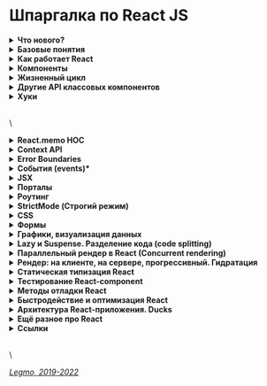 # Шпаргалка по React JS

<details>

<summary><strong>Что нового?</strong></summary>

* **React 18** (апрель 2022)
  * `Параллельный рендеринг` (Concurrent Rendering)
    * В обычном поведении, если React начал перерисовывать DOM, все остальные обновления в очереди блокируются и дожидаются окончания обновления. Concurrent rendering должен решить эту проблему. В конкурентном режиме рендеринг не блокируется. Он прерывается. Это улучшает UX и открывает новые возможности.
  * `automatic batching` (“автоматическое пакетирование”) - улучшение производительности, меняет способ пакетной обработки обновлений React для автоматического выполнения большей пакетной обработки.
    * До версии 18, React уже объединял/группировал (batched) несколько обновлений состояния в одно, чтобы уменьшить количество ненужных повторных отрисовок. Однако это происходило только в обработчиках событий DOM, поэтому промисы, тайм-ауты или другие обработчики этим не могли воспользоваться.
    * ранее каждый вызов useState (установка нового значения) приводил к перерисовке компонентов. Чуть позже движок оптимизировали и такие вызовы начали группироваться и выполняться за один раз, что должно было сократить количество перерисовок. Теперь данный функционал еще больше оптимизировали.
  * Изменения в `Strict Mode`
    * режим был добавлен в React 16.3 — позволяет React производить доп. проверки, что бы исключить возможные проблемы приложения.
    * Более строгий «строгий режим»
    * Добавление `<StrictMode>` в приложение React добавляет особое поведение (только в режиме DEV) ко всем компонентам, вокруг которых оно выполняется. Например, при работе в «строгом режиме» React намеренно выполняет двойной рендеринг компонентов, чтобы избавиться от небезопасных побочных эффектов.
    * в будущем React предоставит функцию, позволяющую компонентам сохранять состояние между анмаунтами. Чтобы подготовиться к этому, React 18 вводит новую проверку только для разработки в строгом режиме. React автоматически анмаунтит и маунтит каждый компонент всякий раз, когда компонент создаётся в первый раз, восстанавливая предыдущее состояние при втором маунте.
  * `Offscreen API`
    * обеспечивает лучшую производительность, скрывая компоненты вместо их размонтирования, сохраняя состояние и по-прежнему вызывая эффекты монтирования/размонтирования.
    * Это сыграет решающую роль в оптимизации таких компонентов, как вкладки, виртуализированные списки и т. д.
  * `Root API` (React DOM Client)
    * Функция рендеринга (render) — та, которая находится в корне каждого приложения React, будет заменена на createRoot.
    * Новый API — это шлюз для доступа к новым функциям React 18. createRoot предоставляется вместе с устаревшим API, чтобы способствовать постепенному внедрению и упрощению возможных сравнений производительности.
    * `createRoot` — новый метод создания корня для рендеринга или анмаунта. Используйте его вместо ReactDOM.render. Без него новые функции в React 18 не работают.
    * `hydrateRoot` — новый метод гидратации приложения, отображаемого на сервере. Заменяет `hydrate()`. Используется в сочетании с новыми API-интерфейсами React DOM Server. Без него новые функции в React 18 не работают.
  * React DOM Server API
    * имеет полную поддержку потоковой передачи Suspense на сервере:
    * `renderToPipeableStream` — для потоковой передачи в среде Node.
    * `renderToReadableStream` — для современных сред выполнения, таких как Deno и Cloudflare.
    * Существующий метод `renderToString` продолжает работать, но не рекомендуется его использовать.
  * Хуки
    * `useId` — создание уникальных ID как на клиенте, так и на сервере, избегая hydration несоответствий.
      * Наиболее полезно для библиотек компонентов, интегрирующихся с API, для которых требуются уникальные ID.
      * Особенно актуально в React 18 т.к. новый рендер сервера доставляет HTML не по порядку.
    * `startTransition` и `useTransition` — позволяют помечать некоторые обновления состояния как несрочные
      * Другие обновления состояния по умолчанию считаются срочными. React позволит срочным обновлениям состояния ( например, обновлению ввода текста) прерывать несрочные обновления состояния (например, отображение списка результатов поиска).
    * `useDeferredValue` - позволяет отложить повторный рендеринг несрочной части дерева.
      * Похож на `debouncing`, но имеет несколько преимуществ по сравнению с ним.
      * Фиксированной задержки по времени нет, поэтому React попытается выполнить отложенный рендеринг сразу после того, как первый рендер отобразится на экране.
      * Отложенный рендеринг может быть прерван и не будет блокировать ввод данных пользователем.
    * `useSyncExternalStore` — позволяет внешним хранилищам поддерживать параллельное чтение. Заставляет обновления в хранилище быть синхронными.
      * Устраняет необходимость в useEffect при реализации подписок на внешние источники данных
      * Рекомендуется для любой библиотеки, которая интегрируется со сторонним состоянием по отношению к React.
    * `useInsertionEffect` — позволяет библиотекам CSS-in-JS решать проблемы с производительностью при внедрении стилей во время рендеринга.
      * Если вы не планируете создавать библиотеку CSS-in-JS, мы не ожидаем, что вы когда-либо будете это использовать.
      * Запустится после изменения DOM, но до того, как эффекты лейаута узнают об этом.
      * Особенно актуален в React 18, поскольку React уступает браузеру во время одновременного рендеринга, давая ему возможность пересчитать лейаут.
  * `Согласованное время useEffect` —
    * React теперь всегда синхронно сбрасывает функции эффектов, если обновление было запущено во время дискретного события пользовательского ввода, такого как щелчок или событие нажатия клавиши.
    * Раньше поведение не всегда было предсказуемым или последовательным.
  * `Более строгие ошибки гидратации`
    * несоответствия гидратации из-за отсутствующего или дополнительного текстового содержимого теперь обрабатываются как ошибки, а не как предупреждения. React больше не будет пытаться «исправлять» отдельные узлы, вставляя или удаляя узел на клиенте в попытке сопоставить разметку сервера, и вернется к рендерингу клиента до ближайшей границы в дереве.
    * Это гарантирует согласованность гидратированного дерева и позволяет избежать потенциальных дыр в конфиденциальности и безопасности, которые могут быть вызваны несоответствием гидратации.
  * `Эффекты лейаута с задержкой`
    * когда дерево повторно приостанавливается и возвращается к резервному варианту, React теперь очищает эффекты лейаута, а затем воссоздает их, когда содержимое внутри границы снова отображается.
    * Это устраняет проблему, из-за которой библиотеки компонентов не могли правильно измерить лейаут при использовании с Suspense.
  * `Новые требования к среде JS`
    * React теперь зависит от современных функций браузеров, включая `Promise`, `Symbol` и `Object.assign`.
    * Если вы поддерживаете более старые браузеры и устройства, такие как Internet Explorer, которые изначально не предоставляют современные функции браузера или имеют несовместимые реализации, рассмотрите возможность включения глобального полифилла в приложение.
  * [Medium - React 18 вышел! Это то, что вам нужно знать](https://medium.com/@hydrock/react-18-%D0%B2%D1%8B%D1%88%D0%B5%D0%BB-%D1%8D%D1%82%D0%BE-%D1%82%D0%BE-%D1%87%D1%82%D0%BE-%D0%B2%D0%B0%D0%BC-%D0%BD%D1%83%D0%B6%D0%BD%D0%BE-%D0%B7%D0%BD%D0%B0%D1%82%D1%8C-b2bc675761f1)
  * [Habr - React 18. Что нового?](https://habr.com/ru/post/660333/)
* **React 17** (2020)
  * Прославился малым количеством изменений
  * Изменение в `делегировании событий` — теперь все обработчики привязываются к `корневому элементу`, а не `document`
    * Реакт использует особый способ привязки событий (onClick и т.д.) к DOM-элементам. Для повышения производительности.
    * Использует прием «делегирования событий» и привязывает все события к объекту `document`.
    * Теперь все обработчики крепятся к `корневому элементу`, а не `document`.
    * Это решает ряд проблем если: на странице используется N версий React, есть микрофронтенды или используется jQuery
  * Убран костыль с Синтетическим Событием (`SyntheticEvent Even Pooling`) — убрана оптимизация событий, которая более не актуальна в современных браузерах.
  * Небольшие изменения на сближение поведения React с браузера
    * Событие `onScroll` — больше не всплывает, чтобы избежать текущей путаницы;
    * События `onFocus` и `onBlur` — изменены "под капотом" на нативные focusin и focusout;
    * `onClickCapture` и другие `Capture`-события — теперь используют браузерные обработчики событий. Типо onClick? Иил что-то про всплытие/погружение событий?
  * `useEffect()` теперь полностью асинхронный
    * раньше только функция эффекта запускалась асинхронно, тогда как возвращаемая функция для очистки подписок запускалась синхронно, так же как и метод componentWillUnmount(), то теперь и эта функция работает асинхронно, что улучшает производительность в случае перерисовки большого количества элементов, например, когда на сайте присутствуют вкладки, или при переходе со страницы на страницу.
    * Для синхронной работы, можно по-прежнему использовать useLayoutEffect(), который остался незатронутым.
  * Ошибки при возвращении \`
  * undefined\`
    * Если раньше нельзя было возвращать undefined только в обычных компонентах, то теперь такая ошибка будет выбрасываться еще и в React.forwardRef и React.memo.
  * Улучшенный `стек вызовов при ошибках`
    * Когда выбрасывается ошибка, браузер показывает stack trace с названиями функций и их местоположения.
    * Теперь используется новый механизм генерации стека вызовов => позволяет увидеть дерево React-компонентов, которое привело к ошибке, даже в production-среде.
  * `Удаление приватных экспортов` — это удаление некоторых внутренних экспортов, которые ранее были открыты наружу.
    * Например, React Native for Web ранее зависела на некоторых внутренностях системы событий, но эта зависимость не была надежной. В 17-м React эти приватные экспорты были удалены. По большей части из-за того, что только вышеупомянутый проект их использовал, а миграция на более надежные методы уже была произведена.
  * [Habr - React 17: Ничего нового?](https://habr.com/ru/post/519824/)

**Ссылки**

* http://bogdanov-blog.ru/react-router-v4-notes/
* https://habrahabr.ru/post/329996/

\


</details>

<details>

<summary><strong>Базовые понятия</strong></summary>

***

***

\


</details>

<details>

<summary><strong>Как работает React</strong></summary>

***

***

\


</details>

<details>

<summary><strong>Компоненты</strong></summary>

***

\


</details>

<details>

<summary><strong>Жизненный цикл</strong></summary>

***

***

**1. Монтирование**\
_Когда экземпляр компонента создаётся и монтируется в DOM_

***

**2. Обновление**\
_Когда компонент перерисовывается. Может быть вызвано изменениями в state или props_

***

**3 Демонтирование**\
_Когда компонент удаляется из DOM_

***

**4 Обработка ошибок**\
_При возникновении ошибки_

***

**Устаревшие методы. Избегайте их:**

**I. Другие API (есть у каждого компонента)**\


* setState()
* forceUpdate()

**II. Свойства класса**

* defaultProps
* displayName

**III. Свойства экземпляра**

* props
* state

***

\


</details>

<details>

<summary><strong>Другие API классовых компонентов</strong></summary>

***

***

\


</details>

<details>

<summary><strong>Хуки</strong></summary>

***

\
\
\
\


**Ссылки**

* [Habr - React Hooks простыми словами](https://habr.com/ru/company/simbirsoft/blog/652321)
* [Matanit.com - Хуки. Управление функциональными компонентами](https://metanit.com/web/react/6.1.php)
* [Оф. документация](https://ru.reactjs.org/docs/hooks-intro.html)
* [Оф. документация - список хуков](https://ru.reactjs.org/docs/hooks-reference.html)
* [Дэн Абрамов - Полное руководство по useEffect (!)](https://habr.com/ru/company/ruvds/blog/445276/)
* [IT-Kamasutra #84 - hook, useState, хуки](https://youtu.be/EbqQg0K4wbo)
* [WebDev - React видеокаст #2. Полное введение в хуки](https://youtu.be/X6j7Y7tp3\_c)
* [WebDev - React видеокаст #3. Релиз хуков](https://youtu.be/19EmLE2mZ1Q)
* [Демистификация хуков React: useCallback, useMemo и все-все-все](https://proglib.io/p/demistifikaciya-hukov-react-usecallback-usememo-i-vse-vse-vse-2021-02-28)

***

\


</details>

\
\


<details>

<summary><strong>React.memo HOC</strong></summary>

***

HOC для пропуска повторных рендеров.\
Использует мемоизацию (кэширование).\
Принимает react компонент, а возвращает react компонент, который будет обновляться только если его props изменились.

Если обернуть компонента в `React.memo` — React будет использовать последнюю отрисованную версию этого компонента (если props не изменились).

`HOC` (high order component, компонент высшего порядка) — функция, которая принимает компонент и возвращает его улучшенную версию.

`Мемоизация` — хранение результатов дорогостоящих вызовов функций и возврата кэшированного результата вычислений при повторном использовании тех же входных данных.

React.memo затрагивает только изменения пропсов.\
Если функциональный компонент обёрнут в React.memo и использует useState, useReducer или useContext, он будет повторно рендериться при изменении состояния или контекста.

В идеале мемоизированные компоненты должны быть чистыми.\
Рекомендуется добавлять в такой компонент только те свойства, которые редко меняются.

Этот метод предназначен только для оптимизации производительности.\
Не полагайтесь на него, чтобы «предотвратить» рендер, так как это может привести к ошибкам.

Memo принимает 2 аргумента: компонент и функцию propsAreEqual (пропсы равны?).

По умолчанию он поверхностно сравнивает вложенные объекты в объекте props. Если вы хотите контролировать сравнение, вы можете передать свою функцию сравнения в качестве второго аргумента.\
\


**Ссылки**

* [Оф. документация — React.memo](https://ru.reactjs.org/docs/react-api.html#reactmemo)
* [Medium — Что такое React.memo и как он работает](https://medium.com/nuances-of-programming/%D1%87%D1%82%D0%BE-%D1%82%D0%B0%D0%BA%D0%BE%D0%B5-react-memo-%D0%B8-%D0%BA%D0%B0%D0%BA-%D0%BE%D0%BD-%D1%80%D0%B0%D0%B1%D0%BE%D1%82%D0%B0%D0%B5%D1%82-d18cb0eabb4e)

***

\


</details>

<details>

<summary><strong>Context API</strong></summary>

***

**Ссылки**

* [Оф. документация - Контекст](https://ru.reactjs.org/docs/context.html)
* [https://habr.com/ru/post/419449/](https://habr.com/ru/post/419449/)

\


</details>

<details>

<summary><strong>Error Boundaries</strong></summary>

Классовые компоненты, которые

* отлавливают ошибки JS в любом месте деревьев их дочерних компонентов (при помощи спец. методов жизн. цикла)
* сохраняют их в журнале ошибок
* выводят запасной UI вместо рухнувшего дерева компонентов.

Отлавливают ошибки при рендеринге, в методах жизненного цикла и конструкторах деревьев компонентов, расположенных «под ними».\
Аналог `catch` в js-конструкции `try ... catch`, но только для компонентов

Классовый компонент является «предохранителем», если включает хотя бы один из следующих методов жизненного цикла:

* `static getDerivedStateFromError()` — для рендеринга запасного UI в случае отлова ошибки.
* `componentDidCatch()` — для журналирования информации об отловленной ошибке.\


\


**Предохранители не поймают ошибки в:**

* обработчиках событий (подробнее);
* асинхронном коде (например колбэках из setTimeout или requestAnimationFrame);
* серверном рендеринге (Server-side rendering);
* самом предохранителе (а не в его дочерних компонентах).\


\


**Заметки**

* Не могут быть адекватно заменены функциональными компонентами (на осень 2022).
  * Подвижки на эту тему: [GitHub discussion](https://github.com/reactwg/react-18/discussions/81)
* На практике чаще всего целесообразным будет один раз описать предохранитель и дальше использовать его по всему приложению.
* Начиная с React 16, ошибки, не отловленные ни одним из предохранителей, будут приводить к размонтированию всего дерева компонентов React.\
  \


**Не «ловят» ошибки внутри себЯ**

Предохранители отлавливают ошибки исключительно в своих дочерних компонентах.\
Предохранитель не сможет отловить ошибку внутри самого себя. Если предохранителю не удаётся отрендерить сообщение об ошибке, то ошибка всплывает до ближайшего предохранителя, расположенного над ним в дереве компонентов. Этот аспект их поведения тоже напоминает работу блоков catch {} в JavaScript.\
\


**Где размещать предохранители**

* Степень охвата кода предохранителями остаётся на ваше усмотрение.
* Например, вы можете защитить им навигационные (route) компоненты верхнего уровня, чтобы выводить пользователю сообщение «Что-то пошло не так», как это часто делают при обработке ошибок серверные фреймворки.
* Или вы можете охватить индивидуальными предохранителями отдельные виджеты, чтобы помешать им уронить всё приложение.\
  \


**А как насчёт try/catch?**

* `try / catch` — отличная конструкция, но она работает исключительно в императивном коде:
* Компоненты React являются декларативными, указывая что должно быть отрендерено: `<Button />`
* Предохранители сохраняют декларативную природу React и ведут себя так, как вы уже привыкли ожидать от компонентов React. Например, если ошибка, произошедшая в методе componentDidUpdate, будет вызвана setState где-то в глубине дерева компонентов, она всё равно корректно всплывёт к ближайшему предохранителю.\
  \


**А что насчёт обработчиков событий?**

Предохранители не отлавливают ошибки, произошедшие в обработчиках событий.

React не нуждается в предохранителях, чтобы корректно обработать ошибки в обработчиках событий. В отличие от метода render и методов жизненного цикла, обработчики событий не выполняются во время рендеринга. Таким образом, даже если они сгенерируют ошибку, React всё равно знает, что нужно выводить на экран.

Чтобы отловить ошибку в обработчике событий, пользуйтесь обычной JavaScript-конструкцией try / catch:

```jsx
class MyComponent extends React.Component {
  constructor(props) {
    super(props);
    this.state = { error: null };
    this.handleClick = this.handleClick.bind(this);
  }

  handleClick() {
    try {      // Делаем что-то, что сгенерирует ошибку    
    } 
    catch (error) {
        this.setState({ error });
    }
  }

  render() {
    if (this.state.error) {      
        return <h1>Отловил ошибку.</h1>    
    }    
    return <button onClick={this.handleClick}>Нажми на меня</button>  
  }
}
```

\
\


**Пример**

```jsx
class ErrorBoundary extends React.Component {
  constructor(props) {
    super(props);
    this.state = { hasError: false };
  }

  static getDerivedStateFromError(error) {// Обновить состояние с тем, чтобы следующий рендер показал запасной UI.    
    return { hasError: true };  
  }
  componentDidCatch(error, errorInfo) {// Можно также сохранить информацию об ошибке в соответствующую службу журнала ошибок    
    logErrorToMyService(error, errorInfo);  
  }
  render() {
    if (this.state.hasError) {      // Можно отрендерить запасной UI произвольного вида      
        return <h1>Что-то пошло не так.</h1>;    
    }
    return this.props.children; 
  }
}

//И можно дальше им пользоваться, как обыкновенным компонентом:

<ErrorBoundary>
  <MyWidget />
</ErrorBoundary>
```

**Ссылки**

* [Оф. документация — Предохранители](https://ru.reactjs.org/docs/error-boundaries.html)
* [Habr - Error Boundaries в React: препарируем лягушку](https://habr.com/ru/company/2gis/blog/583894/)

\


</details>

<details>

<summary><strong>События (events)*</strong></summary>

При обработке событий важно понимать, что все атрибуты элементов React именуются с помощью camelCase. Т.е. `onClick` а не `onclick`.\
При работе с функциями, мы передаем фактическую ссылку на функцию, а не строку.

React.js создает для DOM-события обертку в виде собственного объекта, чтобы оптимизировать производительность работы с событиями. Внутри обработчика все так же возможно получить доступ ко всем методам, доступным для документа.

При использовании React вам обычно не нужно вызывать addEventListener, чтобы добавить обработчиков событий в элемент DOM после его создания. Вместо этого просто предоставьте обработчик, когда элемент изначально отрисовывается.

**Ссылки**

* [Оф.документация — Обработка событий](https://ru.react.js.org/docs/handling-events.html)
* [Оф.документация — SyntheticEvent](https://ru.reactjs.org/docs/events.html)
* [Mentanit - События](https://metanit.com/web/react/2.5.php)

\


</details>

<details>

<summary><strong>JSX</strong></summary>

***

\


</details>

<details>

<summary><strong>Порталы</strong></summary>

Способ отображения дочерних компонентов в узел DOM вне DOM-иерархии родительского компонента.\
Если надо, чтобы дочерние компоненты визуально вырывались из родительского контейнера.

Примеры:

* Модальные окна
* Всплывающие подсказки
* Загрузчики
* ...

Т.е. у меня компонент, который выводит что-то внутри `body.div#root.div#component`.\
А я хочу вывести из него модальное окно, которое будет отображаться в `body`

```
<html>
  <body>
    <div id="root">
      <div id="component">Компонент здесь</div>
    </div>
    <div id="modal">Модальное окно должно быть здесь</div>
  </body>
</html>
```

Синтаксис:

```jsx
ReactDOM.createPortal(child, container)
```

```jsx
return ReactDOM.createPortal(
  <div className="modal">
    <span>{message}</span>
    <button onClick={onClose}>Close</button>
  </div>,
  document.body
);
```

```jsx
const Modal =({ message, isOpen, onClose, children })=> {
  if (!isOpen) return null;
  
  return ReactDOM.createPortal(
    <div className="modal">
      <span>{message}</span>
      <button onClick={onClose}>Close</button>
    </div>,
    document.body
  );
}

function Component() {
  const [open, setOpen] = useState(false)

  return (
    <div className="component">
      <button onClick={() => setOpen(true)}>Open Modal</button>
      <Modal 
       message="Hello World!" 
       isOpen={open} 
       onClose={() => setOpen(false)}
      />
    </div>
  )
}
```

**Ссылки**

* [Оф. документация - Порталы](https://ru.reactjs.org/docs/portals.html)
* [Medium - Понятие о порталах в React с примерами использования](https://medium.com/nuances-of-programming/%D0%BF%D0%BE%D0%BD%D1%8F%D1%82%D0%B8%D0%B5-%D0%BE-%D0%BF%D0%BE%D1%80%D1%82%D0%B0%D0%BB%D0%B0%D1%85-%D0%B2-react-%D1%81-%D0%BF%D1%80%D0%B8%D0%BC%D0%B5%D1%80%D0%B0%D0%BC%D0%B8-%D0%B8%D1%81%D0%BF%D0%BE%D0%BB%D1%8C%D0%B7%D0%BE%D0%B2%D0%B0%D0%BD%D0%B8%D1%8F-9184c95a54d7)

\


</details>

<details>

<summary><strong>Роутинг</strong></summary>

***

**Ссылки**

* http://bogdanov-blog.ru/react-router-v4-notes/
* https://habrahabr.ru/post/329996/

\


</details>

<details>

<summary><strong>StrictMode (Строгий режим)</strong></summary>

`StrictMode` — инструмент для выделения потенциальных проблем в приложении.\
Активирует дополнительные проверки и предупреждения.\
Появился в React 16.3 в марте 2018.

Не отображает ничего визуального (похожего на Fragment), но обнаруживает потенциальные проблемы в коде и даёт полезные предупреждения.\
Строгий режим работает только в режиме разработки (development), никак не влияет на продакшен-сборку.

С появлением Hooks и Concurrent Mode (параллельный режим), который не за горами, строгий режим становится всё более важным инструментом для обнаружения плохих практик (параллельный режим, вероятно, не будет работать, пока не исправишь предупреждения, выдаваемые в строгом режиме).

**Зачем**

* Обнаружение небезопасных методов жизненного цикла
* Предупреждение об использовании устаревшего API строковых реф
* Предупреждение об использовании устаревшего метода findDOMNode
* Обнаружение неожиданных побочных эффектов
* Обнаружение устаревшего API контекста
* Обеспечение переиспользованного состояния
* Дополнительные проверки будут включены в будущих релизах React

**Использование**

* Обычно в `index.js` оборачивают весь компонент приложения в `<React.StrictMode> </React.StrictMode>`:
  * ```jsx
    import React from "_GitBook/js/react";
    import ReactDOM from "react-dom";

    ReactDOM.render(
    <React.StrictMode>
    <App />
    </React.StrictMode>,
    document.getElementById("root")
    );
    ```
* Можно обернуть один/несколько компонентов в код

**Ссылки**

* [Оф. документация - React StrictMode](https://ru.reactjs.org/docs/strict-mode.html)
* [Что такое React StrictMode и как его использовать](https://frontend-stuff.com/blog/react-strictmode/)

\


</details>

<details>

<summary><strong>CSS</strong></summary>

***

\


</details>

<details>

<summary><strong>Формы</strong></summary>

**Популярные библиотеки**

* [Redux-Form](https://redux-form.com) - популярный, старый. Есть ряд проблем - см Final Form. Автор рекомендует сейчас использовать Final Form или Formik
  * По словам Дэна Абрамова, состояние формы по своей сути является эфемерным и локальным, поэтому отслеживание его в Redux (или любой другой библиотеке Flux) не требуется.
  * Redux-Form вызывает весь редуктор Redux верхнего уровня несколько раз НА КАЖДОМ ОДНО НАЖАТИЕ. Это нормально для небольших приложений, но по мере роста вашего приложения Redux задержка ввода будет продолжать увеличиваться, если вы используете Redux-Form.
  * Redux-Form имеет размер 22,5 КБ в сжатом виде (формат Formik составляет 12,7 КБ)
* [Final Form](https://github.com/erikras/final-form#-final-form) - улучшенная версия от создателей Redux-Form.
  * Меньший размер
  * Не только для React
  * Не имеет зависимостей,
  * Можно использовать встроенные функции рендеринга.
  * Поддерживает хуки
  * Использует свой стэйт (не Redux).
  * Не лагает на больших формах (т.к. использует Redux).
    * В форме очень много данных постоянно меняется, там же не только текущие значения инпутов, а еще много разной доп. информации, и на каждое изменение у тебя перерисовывается вся форма.
    * форма принимает функционального чилдрена, и он будет перерисован на любое изменение стейта формы
    * филды тоже перерисовывают переданную им компоненту постоянно. в final-form ввели механизм подписок, ты можешь гибко управлять перерисовками.
  * В чем разница между redux-form и final-form - redux-form дает возможность управлять формой извне, если быть точным из любого уголка твоего приложения, т.к. ты можешь диспатчить экшены редакс-формы. И ситуация, когда тебе, в каком-то рядовом проекте, нужно залезть в потроха формы не из формы, мне кажется уже выглядит криво. Нжно из двух зол выбрать наименьшее:
    * с одной стороны final-form, который не позволяет лезть в форму извне (читать стейт формы мы можем без проблем), но при этом решает проблемы производительности redux-form
    * с другой стороны redux-form, который дает больше гибкости по управлению формами извне (что мне кажется приводит к увеличению кол-ва говнокода на проекте), но при этом есть проблемы с производительностью, о которых нужно постоянно думать и закрывать какими-то костылями оптимизациями рендера.
  * Что значит потроха? Нужен доступ к стейту формы за пределами формы. Регулярно такие требования возникают. Ничего кривого не вижу: у тебя могут возникать моменты в которых тебе необходимо заполнить форму из других частей приложения. Требования нахреновертить идут от бизнес-требований. Если есть требование ткнуть в одно место и заполнить форму или засабмитить форму совершенно в другом месте то redux-form тут ни в чём не виноват. Наоборот, позволяет легче сделать
* [Formik](https://formik.org/) - популярный. Рекомендуется разработчиками React
  * есть хуки
  * хранит стэйт в компонентах формы
  * поддерживает тесную интеграцию с Yup — библиотекой для валидации.
  * есть 3 метода создания форм: через компоненты и другие, через хук useFormik (лдя простых случаев), через HOC withFormik
* [React Hook Form](https://react-hook-form.com/) - простой и на хуках.
  * Без зависимостей.
  * Заметно меньше ререндера чем у Formik (3 против 30 в 2021)
  * Есть визуальный конструктор простых фор - https://react-hook-form.com/form-builder
* Работа с формами при помощи кастомных хуков - useState, useCallback

**Ссылки**

* [Erik Rasmussen - Final Form: Дорога к клетчатому флагу](https://medium.com/devschacht/final-form-%D0%B4%D0%BE%D1%80%D0%BE%D0%B3%D0%B0-%D0%BA-%D0%BA%D0%BB%D0%B5%D1%82%D1%87%D0%B0%D1%82%D0%BE%D0%BC%D1%83-%D1%84%D0%BB%D0%B0%D0%B3%D1%83-e49e5b822bcf)
* [Обсуждение - Выпилить react-final-form. Вернуть redux-form](https://github.com/fullstack-development/react-redux-starter-kit/issues/144)
* [Habr - React.js — формошлепство или работа с формами при помощи пользовательских хуков](https://habr.com/ru/post/523256/)
* [Как с легкостью создавать формы на React с помощью react-hook-form](https://medium.com/nuances-of-programming/%D0%BA%D0%B0%D0%BA-%D0%BB%D0%B5%D0%B3%D0%BA%D0%BE-%D1%81%D0%BE%D0%B7%D0%B4%D0%B0%D0%B2%D0%B0%D1%82%D1%8C-%D1%84%D0%BE%D1%80%D0%BC%D1%8B-%D0%BD%D0%B0-react-%D1%81-%D0%BF%D0%BE%D0%BC%D0%BE%D1%89%D1%8C%D1%8E-react-hook-form-9749c8cb3387)
* [Оф. документация React - Формы. Управляемые компоненты. Тэги форм в React](https://ru.reactjs.org/docs/forms.html)

\


</details>

<details>

<summary><strong>Графики, визуализация данных</strong></summary>

**Популярные библиотеки**

* [D3.js](https://d3js.org/) - библиотека графики для JavaScript.
  * Позволяет привязывать произвольные данные к объектной модели документа (DOM), а затем изменять этот документ на основе данных.
  * Включает в себя много более мелких технических модулей, таких как оси, цвета, иерархии, контуры, многоугольники и проч.
  * Если вы хотите углубиться в детали и иметь полный контроль над каждым элементом, эта библиотека – лучший выбор для вас. Но если вы вам нужно сделать визуализацию данных в вашем проекте, а сроки поджимают, это вряд ли лучший вариант.
  * Попытка создать простую диаграмму может быть довольно трудоемкой задачей. Все элементы, включая оси и прочие детали, должны задаваться явно.
* [Victory](https://github.com/FormidableLabs/victory) - высокопрофессиональную экосистему компонентов с полностью изменяемыми стилями и поведением
  * хороший баланс между простотой использования и высокой настраиваемостью.
  * У этой библиотеки есть практически идентичные API для ReactJS и React Native — эту важную особенность стоит иметь в виду.
* [Nivo](https://github.com/plouc/nivo) - красиво, просто в использовании(на основе D3js)
  * красивый UI,
  * просто невероятную «интерактивную документацию». Nivo предлагает вам не читать длинные тексты с описанием функционала, а воспользоваться ее потрясающим пользовательским интерфейсом для испытания и настройки компонентов ваших графиков. Когда сочтете, что все готово, просто скопируйте код вашего графика. (Со временем, конечно, вы сможете работать с кодом напрямую — этот подход предпочтительнее).
* [Chart.js](https://www.chartjs.org/) - библиотека с открытым исходным кодом, поддерживает 8 типов диаграмм.
  * Отличается малым весом – всего 60kb.
  * Использует элементы canvas для рендеринга, диаграммы отзывчивы к изменению размеров окна.
  * Анимация при первой отрисовке.
* [Google Charts](https://developers.google.com/chart/) - просты в использовании и при этом являются достаточно мощным инструментом

**Также имеются**

* [Rechart](https://github.com/recharts/recharts) - создавать обычные графики
* [Vis](https://github.com/uber/react-vis) — напоминает Recharts в том, что касается попыток сделать экосистемы компонентов как можно проще и модульнее.
  * Лейтмотив этой библиотеки — если вы знаете React, то вы знаете и Vis.
  * созданная Uber
  * графики выглядят про
* [VX](https://github.com/hshoff/vx) - для тех, у кого есть четкое понимание того, как должны выглядеть и работать их графики, но еще нет достаточно знаний, чтобы построить собственную экосистему компонентов на базе D3
  * отличается гибкостью и спроектирован таким образом, чтобы служить в качестве надстройки
* [WebDataRocks](https://www.webdatarocks.com/?r=m7) - компонент сводной таблицы JavaScript, который совместим с React и другими фреймворками.
  * Поддерживает подключение к удаленным/ локальным источникам данных JSON и CSV.
  * бесплатный и настраиваемый.
* [Flexmonster](https://www.flexmonster.com/?r=m7) — это более продвинутый компонент сводной таблицы и расширенная версия WebDataRocks.
* [JSCharting](https://jscharting.com/) - поддерживает большое количество видов диаграмм. Можно создавать богатый интерактивные диаграммы
  * включая картодиаграммы, диаграммы Гантта, биржевые диаграммы и другие, для использования которых часто требуются отдельные библиотеки.
  * Содержит встроенные карты всех стран мира и библиотеку SVG-значков.
  * Набор отдельных микро-диаграмм может отображаться в любом элементе div на странице.
  * Элементы управления (UiItems) позволяют создавать более богатые интерактивные диаграммы.
  * Библиотеку отличает простота управления данными или переменными визуализации в режиме реального времени.
  * Готовые диаграммы можно экспортировать в форматы SVG, PNG, PDF и JPG.
* [Highcharts](https://www.highcharts.com/) - популярная библиотека JavaScript для создания диаграмм, которую используют многие из самых крупных компаний мира.
  * Диаграммы генерируются с использованием SVG. Откат к VML обеспечивает обратную совместимость вплоть до IE6/IE8.
  * Довольно богатый функционал,
  * Примеры на сайте визуально особого восхищения не вызывают.
* [AmCharts](https://www.amcharts.com/)
  * включен сильный движок SVG-анимации, позволяющий создавать сцены, напоминающие кино.
  * Примеры диаграмм выглядят очень красиво. Для большинства демок есть несколько палитр и слайдер UI для регулировки переменных диаграммы в режиме реального времени.
  * Для настройки применяется декларативный API (не подход на основе конфигурации, как у других). Для настройки диаграмм требуется немного больше кода.
* [ZingChart](https://www.zingchart.com/) - много видов диаграмм. Хороший набор функций со многими настройками.
* [FusionCharts](https://www.fusioncharts.com/) - старая надежная библиотека для визуализации.
  * Поддерживает много форматов данных, включая XML, JSON и JavaScript, работает в современных браузерах и имеет обратную совместимость с IE6.
  * Галерея диаграмм включает большое количество примеров, которые выглядят безупречно.
* [KoolChart](https://www.koolchart.com/) - для создания диаграмм на основе HTML5 Canvas.
  * Использование canvas предлагает лучшую производительность за счет растровой основы.

**Ссылки**

* [Топ-5 React-библиотек для создания графиков и диаграмм в 2020 году](https://techrocks.ru/2019/11/18/top-5-react-chart-libraries/)
* [Лучшие библиотеки JavaScript для создания диаграмм (2019)](https://techrocks.ru/2019/05/22/best-javascript-chart-libraries/)
* [Habr - Актуальные библиотеки визуализации данных для react-разработчиков](https://habr.com/ru/post/478750/)
* [Создавайте диаграммы на React с помощью библиотеки chart.js](https://proglib.io/p/sozdavayte-diagrammy-na-react-s-pomoshchyu-biblioteki-chart-js)

\


</details>

<details>

<summary><strong>Lazy и Suspense. Разделение кода (code splitting)</strong></summary>

«Ленивые» (lazy) компоненты - их смысл заключается в разделении приложения на небольшие фрагменты кода. Загрузка этих фрагментов выполняется только тогда, когда они нужны.

Лучший способ внедрить разделение кода в приложение — использовать синтаксис динамического импорта: `import()`. Когда Webpack сталкивается с таким синтаксисом, он автоматически начинает разделять код вашего приложения.

Функция `React.lazy` позволяет рендерить динамический импорт как обычный компонент. React.lazy принимает функцию, которая должна вызвать динамический import(). Результатом возвращённого Promise является модуль, который экспортирует по умолчанию React-компонент (export default).

Компонент с ленивой загрузкой должен рендериться внутри компонента Suspense, который позволяет нам показать запасное содержимое (например, индикатор загрузки) пока происходит загрузка ленивого компонента.

**Ссылки**

* [Оф. докуменатция - Разделение кода](https://ru.reactjs.org/docs/code-splitting.html)
* [Mentanit - Хуки в React](https://metanit.com/web/react/6.1.php)
* [Habr = Уменьшение размеров бандлов с помощью Webpack Analyzer и React Lazy/Suspense](https://habr.com/ru/company/ruvds/blog/468225/)

\


</details>

<details>

<summary><strong>Параллельный рендер в React (Concurrent rendering)</strong></summary>

`Concurrent rendering` — скрытый механизм работы React. Фундаментальное обновление базовой модели рендеринга React.\
Позволяет React одновременно подготавливать N версий пользовательского интерфейса.\
Включается только при использовании параллельных функций.\
Появился в React 18 в 2022.

Для реализации `Concurrent rendering` React использует внутри сложные методы, например приоритетные очереди и множественную буферизацию.

Поскольку одновременный рендеринг прерываем, компоненты ведут себя немного по-другому, когда он включен.

Например, используется при:

* при использовании `startTransition` (переход между экранами без блокировки пользовательского ввода).
* при использовании `DeferredValue` (ограничении дорогостоящих повторных рендеров).

**Общая идея**

* В обычном поведении:
  * если React начал перерисовывать DOM, все остальные обновления в очереди блокируются и дожидаются окончания обновления.
  * Как только начался рендер обновления ничто не может прервать его, пока пользователь не увидит результат на экране.
* В режиме `Concurrent rendering`
  * рендеринг не всегда блокируется, а может прерваться.
  * React может начать рендеринг обновления, сделать паузу в середине, а затем продолжить позже.
  * Может даже полностью отказаться от незавершенного рендеринга. React гарантирует, что пользовательский интерфейс будет выглядеть согласованным, даже если рендеринг будет прерван. Для этого он ожидает выполнения мутаций DOM до конца, как только все дерево будет оценено.
  * Благодаря этой возможности React может подготавливать новые экраны в фоновом режиме, не блокируя основной поток => пользовательский интерфейс может немедленно реагировать на действия пользователя, даже если React находится в середине большой задачи рендеринга => плавный пользовательский интерфейс.
  * Это улучшает UX и открывает новые возможности.

Другой пример — `повторно используемое состояние` (reusable state).\
`Concurrent React` может удалять разделы пользовательского интерфейса с экрана, а затем добавлять их обратно, повторно используя предыдущий state.\
Например:

* пользователь уходит с экрана, а потом возвращается — React должен иметь возможность восстановить предыдущий экран в том же состоянии, в котором он был.
* возможность подготовить новый пользовательский интерфейс в фоновом режиме. Чтобы он был готов до того, как показать пользователю (эту возможность планируют добавить позже, с компонентом `<Offscreen>`).

**StrictMode и поиск ошибок**

Можно использовать `StrictMode` чтобы обнаружить ошибки, связанные с параллелизмом, во время разработки.\
`StrictMode` не влияет на продакшен-сборку, но во время разработки он будет регистрировать дополнительные предупреждения и функции двойного вызова, которые, как ожидается, будут идемпотентными.\
Он не поймает все, но эффективно предотвращает наиболее распространенные типы ошибок.

**Ссылки**

* [Оф. документация - React 18 (en)](https://reactjs.org/blog/2022/03/29/react-v18.html)

\


</details>

<details>

<summary><strong>Рендер: на клиенте, на сервере, прогрессивный. Гидратация</strong></summary>

**Рендер, отрисовка**

`Рендер` — отрисовка кода веб-документа в интерактивную веб-страницу, которую пользователь видит в браузере.\
Процесс выполнения всех правил, прописанных в HTML-коде, JS-скриптах и CSS-стилях.

Одна из самых долгих и «дорогих» (по времени) операций в работе сайта. Чем она быстрее — тем лучше.\
Задержка в отрисовке страницы на 1 сек, снижает конверсию на 7%.\
Т.е. чем дольше грузится страница тем больше людей уйдёт не дождавшись.

**3 основных подхода**:

* `Рендеринг на клиенте` (Client Side Render, CSR) — браузер скачивает почти пустой HTML, потом выкачивает большой JS ( возможно разбыиты на «бандлы»), только потом страница отображается.\

  * Пока качается JS - отображается только малая часть страницы или прелоадер. Информации на странице почти нет и взаимодействовать с ней нельзя.
  * [YouTube — Animated Client Side Rendering (Fruits)](https://www.youtube.com/watch?v=4-Lel1oaV7M)
* `Рендеринг на сервере` (Server Side Render, SSR) — весь HTML готовится на сервере. Браузер скачивает этот HTML и показывает пользователю. Потом докачивает скрипты.\

  * Пока пользователь разглядывает это HTML - скачиваются скрипты + дополнительный (не критичный HTML). Когда подгурзятся и подключатся JS-скрипты — страница становится интерактивной.
  * Первая отрисовка страницы заметно быстрее чем в SSR — пользователь сразу видит какой-то осмысленный контент, хоть и без интерактивности.
  * [YouTube — Animated Server Side Rendering (Fruits)](https://www.youtube.com/watch?v=0bvo6UKkNDA)
* `Прогрессивный рендеринг` на стороне сервера (Progressive Server Side Render) — мин. необходимый HTML готовится на сервере. Браузер скачивает этот HTML и показывает пользователю. Потом подгружаются скрипты и остальной HTML.\

  * Также называется `прогрессивная гидратация`
  * Основан на концепции потоковой передачи HTML.
  * Страницы делятся на осмысленные части-компонента, эти части подгружаются отдельно. Рендер компонента не происходит, пока он не появится в поле зрения (scroll) или не понадобится для взаимодействия с пользователем.
  * Быстрее `CSR` и `SSR`. Особенно медленном соединении
  * Чтоб ещё ускорить — применяют оптимизацию критических этапов рендеринга.

**Гидратация. Регидратация**

`Гидратация` или `регидратация` (hydration / re-hydration) — процесс, когда JS преобразует статический HTML в динамическую веб-страницу (присоединяет обработчики событий к элементам HTML). Происходит в браузере после получения HTMl с сервера.

Когда мы используем CSR/PSSR мы получаем с сервера HTML с контентом, и отображаем его пользователю.\
В это время JS работает над созданием полноценного клиентского приложения (Virtual DOM и binding интерфейса управления им). Здесь не надо заново рендерить весь DOM на клиенте, но необходимо добавить недостающие события, методы, а иногда и элементы, которые не рендерились на сервере.\
Этот процесс называется `гидратацией` или `регидратацией`.

**React hydrate() / hydrateRoot()**

`hydrate()` — отдельный метод для рендеринга на клиентской стороне.\
Используется когда рендеринг на клиенте основан на результатах серверного рендеринга.\
Ввели в 16 версии React (2017)

`hydrateRoot()` — заменил метод `hydrate()`, начиная с React 18 (2022).

**Ссылки**

* [Habr - Прогрессивный рендеринг для лучшей производительности веб-приложений](https://habr.com/ru/company/skillfactory/blog/540294/)
* [Habr - Что, черт возьми, такое гидратация и регидратация?](https://habr.com/ru/post/515100/)
* [Серверный или клиентский рендеринг на вебе: что лучше использовать у себя в проекте и почему](https://tproger.ru/translations/rendering-on-the-web/)
* [Как интегрировать серверный рендеринг в React-приложение, и зачем он вообще там нужен](https://highload.today/kak-integrirovat-servernyj-rendering-v-react-prilozhenie-i-zachem-on-voobshhe-tam-nuzhen/)
* [Прогрессивный рендеринг для повышения производительности веб-приложений](https://webformyself.com/progressivnyj-rendering-dlya-povysheniya-proizvoditelnosti-veb-prilozhenij/)
* [Wikipedia - Hydration (web development)](https://en.wikipedia.org/wiki/Hydration\_\(web\_development\))
* [Оф. документация — метод `hydrate()`](https://ru.reactjs.org/docs/react-dom.html#hydrate)
* [Видео - Server Side Rendering с использованием NextJS (ru, «Andersen»)](https://nextcloud.andersenlab.dev/index.php/s/xgi2n8HGprmbaNK)
* [Дока - Виды веб-приложений](https://doka.guide/js/web-app-types/)
* [IT-Kamasutra — FullStack Web архитектура - Server Side Rendering - 01](https://youtu.be/rn-fJ-m8WOY)
* [IT-Kamasutra — FullStack Web архитектура - Server Side Rendering сегодня - 02,](https://youtu.be/7knzkScHzJg)

\


</details>

<details>

<summary><strong>Статическая типизация React</strong></summary>

***

**Ссылки:**

* https://ru.reactjs.org/docs/static-type-checking.html

\


</details>

<details>

<summary><strong>Тестирование React-component</strong></summary>

Есть `unit-тестирование`(проверка работы отдельных модулей самих по себе) и `e2e тестирование` (проверка всей системы целиком).\
В первую очередь, все говорят про unit-тесты

**Что тестировать**

* значения приходящие в компонент через `props` должно быть доступно ей изнутри, например в её стэйте
* при рендере компонента в ней есть нужные html-тэги. Например, у компонента есть два режима - «Edit mode» и «Normal», переключатся по пропсам или стэйту. В одном случае выводится , в другом . Проверяем, есть ли в разметке при таком-то выводе
* в пропсах закинули статус, он должен отобразиться в . Проверяем что в придёт именно этот текст.
* кнопки нажимаются
* проверить работу Callback - что он вызывается и делает что надо....
* имитировать клики, хэндеры, разные пропсы... - что произойдёт

**Популярные технологии**

* [Jest](https://facebook.github.io/jest/) - delightful JavaScript testing used by Facebook to test all JavaScript code including React applications. Разрабатывается Facebook
* [Enzyme](https://github.com/airbnb/enzyme/) - a JavaScript Testing utility for React that makes it easier to assert, manipulate, and traverse your React Components’ output.
* [Mocha](https://mochajs.org/)

**На оф. сайте также упоминаются**

* [react-testing-library](https://github.com/kentcdodds/react-testing-library) - Simple and complete React DOM testing utilities that encourage good testing practices.
* [React-unit](https://github.com/pzavolinsky/react-unit) - a lightweight unit test library for ReactJS with very few ( js-only) dependencies.
* [Skin-deep](https://github.com/glenjamin/skin-deep) - Testing helpers for use with React’s shallowRender test utils.
* [Unexpected-react](https://github.com/bruderstein/unexpected-react/) - Plugin for the unexpected assertion library that makes it easy to assert over your React Components and trigger events.

**Ссылки**

* [Википедия - модульное тестирование](https://ru.m.wikipedia.org/wiki/%D0%9C%D0%BE%D0%B4%D1%83%D0%BB%D1%8C%D0%BD%D0%BE%D0%B5\_%D1%82%D0%B5%D1%81%D1%82%D0%B8%D1%80%D0%BE%D0%B2%D0%B0%D0%BD%D0%B8%D0%B5)
* [Оф. документация - инструменты тестирования (en)](https://ru.reactjs.org/community/testing.html)
* [Habr - Тестирование React-Redux приложения (Jest)](https://habr.com/ru/post/340514/)
* [Тестирование компонентов в React с использованием Jest: основы](https://code.tutsplus.com/ru/articles/testing-components-in-react-using-jest-the-basics--cms-28934)
* [Habr - React: тестируем компоненты с помощью Jest и Testing Library (2022)](https://habr.com/ru/company/timeweb/blog/670480/)
* [Hexlet - Тестирование JSReact (платный доступ)](https://ru.hexlet.io/courses/js-react/lessons/tests/theory\_unit)
* [Пацианский М - Тестирование React компонентов с помощью jest и enzyme](https://maxpfrontend.ru/vebinary/testirovanie-komponentov-s-pomoschyu-jest-enzyme/)
* [Medium - Модульное тестирование React-приложения с помощью Jest и Enzyme](https://medium.com/devschacht/berry-de-witte-unit-testing-your-react-application-with-jest-and-enzyme-6ef3658fdc93)
* [Medium - Что и как тестировать с помощью Jest и Enzyme. Полная инструкция по тестированию React-компонентов](https://medium.com/devschacht/what-and-how-to-test-with-jest-and-enzyme-full-instruction-on-react-components-testing-d3504f3fbc54)
* [learn.javascript.ru - Автоматические тесты при помощи chai и mocha](https://learn.javascript.ru/testing)
* [Знакомство с разработкой через тестирование в JavaScript (Mocha)](https://tproger.ru/translations/unit-testing-in-javascript/)
* [IT-Kamasutra #92 - тестируем компоненты, тесты, react-test-renderer - React JS](https://youtu.be/Kyc\_Z\_2b2Hc)

\


</details>

<details>

<summary><strong>Методы отладки React</strong></summary>

* React devtools поставляется в двух видах
  * отдельным пакетами
  * расширением для популярных браузеров. В расширении можно увидеть изменения состояний приложения и узлы виртуального DOM-дерева.
* console.log() Иногда хочется отлаживать по старинке, с помощью console.log(). Можно получить значение переменной внутри JSX прямо в точке её применения. \<img src={console.log('logo', logo) || logo} /> Как это работает: console.log() вернет undefined и код выполнится дальше по условию "||", а в консоли браузера мы увидим искомое значение, например: "/static/media/logo.5d5d9eef.svg".
* (() => { debugger })() || // anything
* Отладка внутри IDE WebStorm
  * Установите расширение Chrome — JetBrains IDE Support.
  * Добавьте Run/Debug-конфигурацию.
  * Запустите create-react-app через терминал командой: $ yarn start
  * Выберите конфигурацию Debug и нажмите кнопку с иконкой жука (в правом верхнем углу IDE)
  * Откроется браузер с предупреждением "JetBrains IDE Support отлаживает этот браузер". Замечено, что если теперь открыть Chrome DevTools по \[F12], то отладка в WebStorm завершится — не надо этого делать)
  * можно отметить нужную строчку кода, как точку останова, затем перегрузить страницу браузера по \[F5], и получить желаемое — инструмент отладки внутри WebStorm.

**Ссылки**

* [IT-Kamasutra #91 - chrome extensions для react и redux - React JS](https://youtu.be/K2DB3B9PU9Q)

\


</details>

<details>

<summary><strong>Быстродействие и оптимизация React</strong></summary>

**Как оптимизировать рендер компонента**

* shouldComponentUpdate — метод жизненного цикла классового компонента, если он вернет false то рендер не будет запущен
* React.PureComponent — класс, реализующий типовой shouldComponentUpdate.
* React.memo — HOC, который предотвращает повторный рендер, если входные props не изменились
* useMemo() — чтобы в функциональном компоненте сохранить ссылки на объекты между рендерами
* useCallback() — чтобы в функциональном компоненте сохранить ссылки на объекты между рендерами
* аттрибуты key
* Context /useContext() - Context API обеспечивает передачу переменных в дерево компонентов, без их непосредственной передачи в props данных компонентов.
* оптимизация структуры компонет - помещать логику ближе к месту использования данных\


\


**Какие хуки использовать для оптимизации рендера**

* useMemo() — чтобы в функциональном компоненте сохранить ссылки на объекты между рендерами
* useCallback() — чтобы в функциональном компоненте сохранить ссылки на объекты между рендерами
* useContext() - Context API обеспечивает передачу переменных в дерево компонентов, без их непосредственной передачи в props данных компонентов.\


\


**Изменение параметров функции, side-эффекты и cloneDeep**

Никогда, никогда, никогда в жизни не делайте так! Изменения параметров функции это зашквар если честно - это сразу +50% к появлению сайд эффектов. Изменять параметры функции можно только в одном случае, если у вас рекурсия и вы изменяете объект.

Хотите такой же объект, делайте копию. Есть крутая штука, cloneDeep у lodash Пользуйтесь ей - это сразу избавил вас от неожиданных последствий

Оптимизацию react приложений, я заставляю изучать всех, с кем в проектах участвую. Это сейчас «must have»\
\


**Side-эффекты в методах жизненного цикла**

В `ComponentDidMount` мы имеем право сделать сайд-эффект Сайд-эффектами являются запросы на сервер, асинхронные операции, setTimeout, обращения к DOM-элементам напрямую В результате компонента будет перерисована, и будет вызван уже не ComponentDidMount, а ComponentDidUpdate

В `ComponentDidUpdate` мы имеем право сделать сайд-эффект, но уже с неким условием, которое позволить его в какой-то момент прекратить.\
Потому что в результате будет вызвана перерисовка компоненты, снова вызван ComponentDidUpdate... И если нет условия - получим цикл, и приложение зависнет\
\


**Props и производительность**

Основная опасность - увеличение количества render, которые мешают производительности

Важно: при вызове render() перерисовывается не только родительский компонент, но и все дочерние (хотя, в них свойства могли и не поменяться). Т.е. если у родительского компонента внутри render есть дочерние компоненты - они будут перерисовываться. Соответственно, если мы вызываем render на родительском компоненте - перерисуем всё приложение. Чтоб решить этот вопрос - используем создание компонента от PureComponent

Даже если я создал класс от PureComponent - это не гарантирует отсутствие лишних ренедров при тех же данных. Одна из причин - анонимные функции (они при каждом рендере новые). Неверно:

```
render() {
  return <Component onClick= {() => this.hangleClick}>
}
```

Верно:

```
handleClick = () => {...}
render() {
  return <Component onClick= {this.hangleClick}>
}
```

То же самое с объектами - не создаём их прямо в функции, а подключаем как константу\
Неверно:

```
  render(){
    return <Component test= {{a: 1}}>
  };
```

Верно:

```
  const obj = {a:1}
  render() {
    return <Component test= {obj}>
  }
```

**Ссылки**

* [YouTube - Какие props портят производительность](https://www.youtube.com/watch?v=zSDOxWhPG\_U)

***

**Ссылки**

* [Гайд по оптимизации веб- приложений в 2017](https://medium.com/@abraztsov/%D0%B3%D0%B0%D0%B9%D0%B4-%D0%BF%D0%BE-%D0%BE%D0%BF%D1%82%D0%B8%D0%BC%D0%B8%D0%B7%D0%B0%D1%86%D0%B8%D0%B8-%D0%B2%D0%B5%D0%B1-%D0%BF%D1%80%D0%B8%D0%BB%D0%BE%D0%B6%D0%B5%D0%BD%D0%B8%D0%B9-5684280a445d)
* [Habr -](https://habr.com/ru/company/ruvds/blog/455505/)
* [Habr -](https://habr.com/ru/company/ruvds/blog/442650/)
* [Habr -](https://habr.com/ru/company/ruvds/blog/343888/)
* [Habr -](https://habr.com/ru/company/ruvds/blog/426053/)
* [Habr -](https://habr.com/ru/company/ruvds/blog/340034/)
* [CSSSR - Основы производительности React-приложений](https://blog.csssr.ru/2016/12/07/react-perfomance)
* [Habr - Оптимизация производительности в React](https://habr.com/ru/post/319536/)
* [Habr - Несколько способов оптимизировать React-Redux приложение](https://habr.com/ru/post/490526/)
* [Habr - Как организовать большое React-приложение и сделать его масштабируемым (2017)](https://habr.com/ru/company/nix/blog/329060/)
* [IT-Kamasutra #87 - shouldComponentUpdate, PureComponent, memo](https://youtu.be/YEqCI9NMoLI)
* [см. раздел «Redux» - Быстродействие и оптимизация Redux](redux.md)

**Ссылки**

* [Оф. документаця - Rendering](https://ru.react.js.org/docs/rendering-elements.html)
* [Руководство по рендеренгу в React](https://www.bxnotes.ru/conspect/lib/react/react-notes/rendering/)
* [Когда React выполняет повторный рендеринг компонентов?](https://webformyself.com/kogda-react-vypolnyaet-povtornyj-rendering-komponentov/)
* [Визуальное руководство по состоянию в React](https://tuhub.ru/posts/vizualnoe-rukovodstvo-po-sostoyaniyu-v-react)

\


</details>

<details>

<summary><strong>Архитектура React-приложения. Ducks</strong></summary>

Метод организации Redux-кода в приложении.\
Позволяет собрать код, относящийся к управлению состоянием, в одном месте.

Общий принцип:

* стараемся «не размазывать» Redux-логику по проекту.
  * ActionTypes, actions, reduce...
  * Всё что можно храним в папке компонента/фичи.
  * Обычно сохраняем в одном общем файле.
* чтобы вся функциональность имеющая отношение к фиче хранился в папке фичи. Не надо прыгать по куче файлов и папок — ускоряет работу, облегчает поиск.
* чтобы можно было взять папку с фичей из одного проекта и перенести в другой. Останется только чуть-чуть подправить структуру store, всё остальное перенесётся в папке

ActionTypes, actions, reduce объединяются в изолированный модуль, который является автономным.\
И даже может быть легко упакован в библиотеку.

Модуль

* Должен `export default` функцию с названием `reducer()`
* Должен `export` свои `action creators` как функции
* Должен содержать `action types` в форме `npm-module-or-app/reducer/ACTION_TYPE` (это про именование `action types`)
* Может экспортировать свои `action types` как UPPER\_SNAKE\_CASE, если внешний редьюсер должен их прослушивать или если это опубликованная повторно используемая библиотека.

То же самое рекомендуется для {actionType, action, reducer} пакеты, которые применяются как повторно используемые библиотеки Redux.

**Ссылки**

* [Ducks: Redux Reducer Bundles](https://github.com/erikras/ducks-modular-redux)
* [Habr - Масштабирование Redux-приложения с помощью ducks (2020)](https://habr.com/ru/company/otus/blog/492638/?ysclid=l6sz05stk7523793176)
* [Habr - Как организовать большое React-приложение и сделать его масштабируемым (2017)](https://habr.com/ru/company/nix/blog/329060/)
* [IT-Kamasutra - 90. Redux-ducks рефакторинг (YouTube)](https://youtu.be/JtbSOJKRJAI)
* \[Организация кода в масштабных React проектах.(2018)]\(https://blogru.4xxi.com/%D0%BE%D1%80%D0%B3%D0%B0%D0%BD%D0%B8%D0%B7%D0%B0%D1%86%D0%B8%D1%8F-%D0%BA%D0%BE%D0%B4%D0%B0-%D0%
* [Medium - Проволочки при проектировании структуры React приложения](https://medium.com/@vladimirmorulus/%D0%BF%D1%80%D0%BE%D0%B2%D0%BE%D0%BB%D0%BE%D1%87%D0%BA%D0%B8-%D0%BF%D1%80%D0%B8-%D0%BF%D1%80%D0%BE%D0%B5%D0%BA%D1%82%D0%B8%D1%80%D0%BE%D0%B2%D0%B0%D0%BD%D0%B8%D0%B8-%D1%81%D1%82%D1%80%D1%83%D0%BA%D1%82%D1%83%D1%80%D1%8B-react-%D0%BF%D1%80%D0%B8%D0%BB%D0%BE%D0%B6%D0%B5%D0%BD%D0%B8%D1%8F-609f80105e2c)
* [Medium - The Ducks File Structure for Redux (2016)](https://medium.com/@scbarrus/the-ducks-file-structure-for-redux-d63c41b7035c)

\


</details>

<details>

<summary><strong>Ещё разное про React</strong></summary>

***

**React JS и React Native**

* React JS - js-библиотека для создания UI (2013)
* React Native - платформа для разработки мобильных приложений, создает мобильные приложения с помощью React.js (2015)

Мобильные приложения имеют некоторые преимущества по сравнению с сайтами. Их можно использовать без соединения с Интернетом. Они имеют доступ к таким возможностям устройства, как всплывающие уведомления. Также они позволяют быть в контакте с вашими пользователями в режиме 24/7. React Native — это фреймворк, который позволяет вам создавать мобильные приложения, используя React. Логика приложения пишется на JavaScript, таким образом, программисту не нужно отказываться от привычных приемов веб-разработчика. Все что нужно — научиться писать специфичный для устройства код, который адаптирует компоненты, ранее созданные для веб-сайта к новой среде обитания.

Если мы сравним затраты на разработку разных видов мобильных приложений, мы получим примерно следующие результаты:

* В случае с нативными приложениями вы можете надеяться на довольно высокую производительность, но стоимость разработки будет довольно высокой;
* Если вы предпочтете фреймворки, которые позволяют использовать HTML5, CSS3 и JavaScript, например PhoneGap, вы можете снизить стоимость. Но в этом случае уровень производительности будет гораздо ниже;
* В случае React вы можете достигнуть уровня производительности, сравнимого с нативными приложениями. При этом стоимость разработки сравнима с предыдущим примером.

Если вы планируете создать корпоративное веб-приложение и не вполне уверены, будет ли разработка мобильной версии этого же приложения хорошей идеей, вот что вы должны помнить. React Native позволяет использовать уже имеющуюся логику веб-приложения при создании мобильного приложения. Это значит, что команда разработчиков может использовать тот же код, который был использован в процессе создания сайта вместо того, чтобы начинать с чистого листа.

React.js использует Virtual DOM, в то время как React Native использует собственные API

* [React Native и React.js — что и как, в чем разница, где применять](https://webonrails.ru/post/react-native-i-react-js-chto-i-kak-v-chem-raznica-gde-primenjat/)

**Связывание данных**\
Связывание данных - функция, которая синхронизирует данные между состоянием (моделью) приложения и представлением.

* Односторонняя привязка данных - любое изменение модели автоматически обновляет представление. Но не наоборот.
* Двусторонняя привязка данных - любое изменение модели автоматически обновляет представление. И наоборот.

В React однонаправленная привязка - свойства передаются от родительских компонент к дочерним ("сверху вниз"). Состояние компонента инкапсулируется и недоступно для других компонентов. Если только оно не передается дочернему компоненту в качестве props (т.е. состояние компонента становится props дочернего компонента).

Компоненты получают свойства как неизменяемые (immutable) значения. Поэтому компонент не может напрямую изменять свойства, но может вызывать изменения через callback функции. Такой механизм называют «свойства вниз, события наверх».

**Рендеринг на стороне сервера**\


* Рендеринг на стороне сервера - браузер шлёт серверу запрос, сервер присылает весь HTML-файл. Браузер только выводит его пользователю.
* Рендеринг на стороне клиента - браузер запрашивает у сервера много JS и сырые данные из базы. Генерация HTML идёт в браузере (клиенте).

Рендеринг на стороне клиента имеет недостатки, например плох для SEO. Поэтому можно настроить React для рендеринга на сервере. React может выполняться на стороне клиента и, при этом, рендерится на стороне сервера, и эти части могут взаимодействовать друг с другом. Поэтому он широко используется для создания высокопроизводительных веб-приложений и пользовательских интерфейсов.

React может рендерить компоненты сайта как на серверной, так и на клиентской стороне. Хорош для создания изоморфных приложений - позволяет переиспользовать почти весь клиентский код для рендеринга на сервере, в зависимости от масштаба приложения. Это возможно т.к.: 1) и на сервере и на клиенте используется JS; 2) и там и там не критичен реальный DOM браузера - сам React работает с виртуальным.

**Изоморфность**\
При первом обращении к сайту все операции выполняются на сервере и в браузер передается HTML (как обычный статический сайт). После загрузки JS сайт превращается в «одностраничное приложение», и работает соответственно.

Это полезно для SEO + пользователи сразу видят страницу, а не ждут пока загрузятся все данные и отрисуется нужная информация

Когда пользователь открывает сайт, содержимое страницы должно быть загружено с сервера. В случае с SPA это может занять некоторое время. Во время загрузки пользователи видят либо пустую страницу, либо анимацию загрузки. Учитывая, что по современным стандартам ожидание в течение более чем двух секунд может быть весьма заметным неудобством для пользователя, сокращение времени загрузки может оказаться крайне важным.

Virtual DOM позволяет React легко создавать изоморфные приложения. В других JS-фрэймворках клиентская часть кода часто полагается на DOM браузера, которого нет на серверной стороне => нельзя использовать один код и на клиенте, и на сервере. React же дает нам абстракцию браузерного DOM'а в виде виртуального DOM'а.

Это дает два основных преимущества:

* код, который работает с виртуальным DOM в React не зависит от браузера и может выполняться на сервере;
* React может оптимизировать операции над документами и снизить количество обращений к браузерному DOM и за счет этого значительно ускорить работу фронтенда.

Одной из основных особенностей React является то, что он может выполняться на стороне клиента и, при этом, рендериться на стороне сервера, и эти части могут взаимодействовать друг с другом. Поэтому он широко используется для создания высокопроизводительных веб-приложений и пользовательских интерфейсов.

[Habr - Техники повторного использования кода и разбиения сложных объектов на составные](https://habr.com/ru/post/545368/)

\


</details>

<details>

<summary><strong>Ссылки</strong></summary>

* [Офф. сайт](https://ru.reactjs.org/)
* [Блог Дэна Абрамова (en)](https://overreacted.io/)
* [Агапов Е - База знаний в GitHub](https://github.com/harryheman/my-js)
* [Агапов Е - База знаний на my-js.org](https://my-js.org/)

**Курсы**

* [Reactjs.org (офф. сайт) - учебный курс](https://ru.reactjs.org/tutorial/tutorial.html)
* [IT-Kamasutra - курс «React JS. Путь самурая (часть 1)» (YouTube). Лучший учебный курс, 100 уроков](https://www.youtube.com/playlist?list=PLcvhF2Wqh7DNVy1OCUpG3i5lyxyBWhGZ8)
* [IT-Kamasutra - курс «React JS. Путь самурая (часть 2)» (YouTube)](https://www.youtube.com/playlist?list=PLcvhF2Wqh7DM3z1XqMw0kPuxpbyMo3HvN)
* [LearnJS - Курс](https://learn.javascript.ru/screencast/react)
* [Code.mu - Курс](http://code.mu/ru/javascript/framework/react/book/prime/)
* [Bob Ziroll (habr) - учебный курс (27 статей, ru)](https://habr.com/ru/company/ruvds/blog/432636)
* [Hexlet - курсы React](https://ru.hexlet.io/courses/js-redux-toolkit/lessons/data-normalization/theory\_unit)
* [Monsters - курс](https://monsterlessons.com/project/series/react-dlya-nachinayushih)
* [FDS - курс (6 месяцев)](https://ptchk.typeform.com/to/qZXOYF)

**IT-Kamasutra (YouTube)**

* [IT-Kamasutra - ReactJS - Путь Самурая 2.0 (YouTube, 23 видео)](https://www.youtube.com/playlist?list=PLcvhF2Wqh7DM3z1XqMw0kPuxpbyMo3HvN)
* [IT-Kamasutra - JS+React для Juniors (YouTube, 4 видео)](https://www.youtube.com/playlist?list=PLcvhF2Wqh7DMuHec4RCfGuMwiij2\_IvFR)
* [IT-Kamasutra - React JS - путь самурая 1.0 (YouTube)](https://www.youtube.com/playlist?list=PLcvhF2Wqh7DNVy1OCUpG3i5lyxyBWhGZ8)
* [IT-Kamasutra - GIT (YouTube, 2 видео)](https://www.youtube.com/playlist?list=PLcvhF2Wqh7DPgk3pH7vDxoMh2C5fM8fXP)
* [IT-Kamasutra - JS в деталях (YouTube, 48 видео)](https://www.youtube.com/playlist?list=PLcvhF2Wqh7DN2nTU8Q10SvAn4k8NpMJvh)
* [IT-Kamasutra - Уроки JavaScript с нуля (YouTube, 29 видео)](https://www.youtube.com/playlist?list=PLcvhF2Wqh7DPD5sRK3lw4bjBsKdgY2bPi)
* [IT-Kamasutra - React - Кабзда как подробно (YouTube, 3 видео)](https://www.youtube.com/playlist?list=PLcvhF2Wqh7DM49Jb2XZSf4READ3kO4UFL)
* [IT-Kamasutra - Todolist - React, TypeScript (YouTube, 1 видео)](https://www.youtube.com/playlist?list=PLcvhF2Wqh7DMM8zDacOPhWfVitvOa\_Fhu)
* [IT-Kamasutra - Ajax в деталях (YouTube, 9 видео)](https://www.youtube.com/playlist?list=PLcvhF2Wqh7DNDDIp2MGbv8cMYsoUO1lew)
* [IT-Kamasutra - addEventListener в деталях (YouTube, 4 видео)](https://www.youtube.com/playlist?list=PLcvhF2Wqh7DNwI9PyQ\_IFW\_dLpqBIuIyu)
* [IT-Kamasutra - react-четверг (YouTube, 1 видео)](https://www.youtube.com/playlist?list=PLcvhF2Wqh7DN-JSjyJDFtGdRlsapKDpp9)
* [IT-Kamasutra - JavaScript для собеседований (YouTube, 1 видео)](https://www.youtube.com/playlist?list=PLcvhF2Wqh7DMu\_yc4R9btXnbbn4XqEwWj)
* [IT-Kamasutra - TypeScript Камасутра (YouTube, 1 видео)](https://www.youtube.com/playlist?list=PLcvhF2Wqh7DM6f9AdaI8bUctNuGiAYKpO)
* [IT-Kamasutra - React English (YouTube, 1 видео)](https://www.youtube.com/playlist?list=PLcvhF2Wqh7DOOi7Wqsv7ia5GJ\_S9YlfDg)

**Best practices**

* [Паттерны React](https://habr.com/ru/post/309422/)
* [Гайд как писать на React в 2017](https://medium.com/@abraztsov/%D0%B3%D0%B0%D0%B9%D0%B4-%D0%BA%D0%B0%D0%BA-%D0%BF%D0%B8%D1%81%D0%B0%D1%82%D1%8C-%D0%BD%D0%B0-react-%D0%B2-2017-8128906dae80)
* [11 советов для тех, кто использует Redux при разработке React-приложений](https://habr.com/ru/company/ruvds/blog/456336/)
* [9 принципов, которые должен знать новичок в React.js](https://medium.com/@apolyntsev/9-%D0%BF%D1%80%D0%B8%D0%BD%D1%86%D0%B8%D0%BF%D0%BE%D0%B2-%D0%BA%D0%BE%D1%82%D0%BE%D1%80%D1%8B%D0%B5-%D0%B4%D0%BE%D0%BB%D0%B6%D0%B5%D0%BD-%D0%B7%D0%BD%D0%B0%D1%82%D1%8C-%D0%BD%D0%BE%D0%B2%D0%B8%D1%87%D0%BE%D0%BA-%D0%B2-react-js-454e964062b)
* [Почему не надо сохранять props в state](https://riptutorial.com/ru/reactjs/example/15854/%D0%BE%D0%B1%D1%89%D0%B8%D0%B9-%D0%B0%D0%BD%D1%82%D0%B8%D0%BF%D0%B0%D1%82%D1%82%D0%B5%D1%80%D0%BD)
* [Как не надо писать React: неправильные шаблоны и проблемы в React](https://webformyself.com/kak-ne-nado-pisat-react-nepravilnye-shablony-i-problemy-v-react/)
* [Яндекс - Разработка фичи: как эффективно пройти путь от идеи до реализации](https://academy.yandex.ru/journal/razrabotka-fichi-kak-effektivno-projti-put-ot-idei-do-realizacii)
* [Medium - Проволочки при проектировании структуры React приложения](https://medium.com/@vladimirmorulus/%D0%BF%D1%80%D0%BE%D0%B2%D0%BE%D0%BB%D0%BE%D1%87%D0%BA%D0%B8-%D0%BF%D1%80%D0%B8-%D0%BF%D1%80%D0%BE%D0%B5%D0%BA%D1%82%D0%B8%D1%80%D0%BE%D0%B2%D0%B0%D0%BD%D0%B8%D0%B8-%D1%81%D1%82%D1%80%D1%83%D0%BA%D1%82%D1%83%D1%80%D1%8B-react-%D0%BF%D1%80%D0%B8%D0%BB%D0%BE%D0%B6%D0%B5%D0%BD%D0%B8%D1%8F-609f80105e2c)

\


</details>

\
\


[_Legmo, 2019-2022_](https://github.com/Legmo/notes/)

